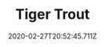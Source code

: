 ---
templateKey: blog-post
featuredpost: false
date: 2020-02-27T20:52:45.711Z
featuredimage: /img/Tiger_Trout.png
title: Tiger Trout
description: A rare hybrid trout that cannot bear offspring of its own.
type: fish
sellPrice: 150
energy: 
health: 
tags:
  - fish
  - Town
  - Forest
  - 6am – 7pm
  - fall
  - winter
  - AnyWeather
  - River Fish Bundle
---